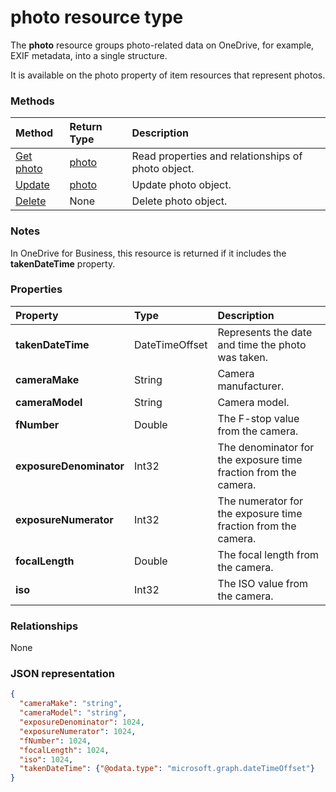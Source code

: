 # photo resource type

The **photo** resource groups photo-related data on OneDrive, for example, EXIF metadata, into a single structure.

It is available on the photo property of item resources that represent photos.

### Methods
| Method       | Return Type  |Description|
|:---------------|:--------|:----------|
|[Get photo](../api/photo_get.md) | [photo](photo.md) |Read properties and relationships of photo object.|
|[Update](../api/photo_update.md) | [photo](photo.md) |Update photo object. |
|[Delete](../api/photo_delete.md) | None |Delete photo object. |


### Notes
In OneDrive for Business, this resource is returned if it includes the **takenDateTime** property.

### Properties
| Property                | Type                      | Description                                                     |
|:------------------------|:--------------------------|:----------------------------------------------------------------|
| **takenDateTime**       | DateTimeOffset            | Represents the date and time the photo was taken.               |
| **cameraMake**          | String                    | Camera manufacturer.                                            |
| **cameraModel**         | String                    | Camera model.                                                   |
| **fNumber**             | Double                    | The F-stop value from the camera.                               |
| **exposureDenominator** | Int32                     | The denominator for the exposure time fraction from the camera. |
| **exposureNumerator**   | Int32                     | The numerator for the exposure time fraction from the camera.   |
| **focalLength**         | Double                    | The focal length from the camera.                               |
| **iso**                 | Int32                     | The ISO value from the camera.                                  |

### Relationships
None



### JSON representation

<!-- {
  "blockType": "resource",
  "optionalProperties": [

  ],
  "@odata.type": "microsoft.graph.photo"
}-->

```json
{
  "cameraMake": "string",
  "cameraModel": "string",
  "exposureDenominator": 1024,
  "exposureNumerator": 1024,
  "fNumber": 1024,
  "focalLength": 1024,
  "iso": 1024,
  "takenDateTime": {"@odata.type": "microsoft.graph.dateTimeOffset"}
}

```

<!-- uuid: 8fcb5dbc-d5aa-4681-8e31-b001d5168d79
2015-10-25 14:57:30 UTC -->
<!-- {
  "type": "#page.annotation",
  "description": "photo resource",
  "keywords": "",
  "section": "documentation",
  "tocPath": ""
}-->